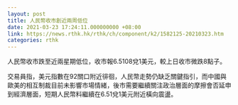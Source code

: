 ```yaml
---
layout: post
title: 人民幣收市創近兩周低位
date: 2021-03-23 17:24:11.000000000 +08:00
link: https://news.rthk.hk/rthk/ch/component/k2/1582125-20210323.htm
categories: rthk
---
```


人民幣收市跌至近兩星期低位，收市報6.5108兌1美元，較上日收市微跌8點子。

交易員指，美元指數在92關口附近徘徊，人民幣走勢仍缺乏關鍵指引，而中國與歐美的相互制裁目前未影響市場情緒，後市需要繼續關注政治層面的摩擦會否延申到經濟層面，短期人民幣料繼續在6.51兌1美元附近橫向震盪。
